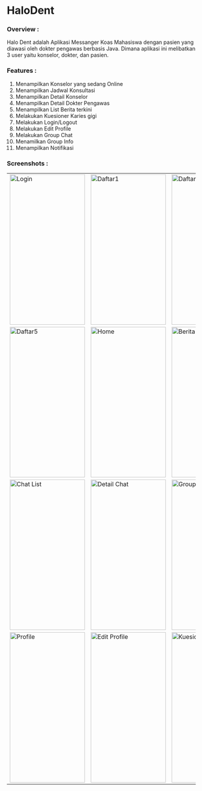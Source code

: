 # HaloDent

### Overview :
Halo Dent adalah Aplikasi Messanger Koas Mahasiswa dengan pasien yang diawasi oleh dokter pengawas berbasis Java. Dimana aplikasi ini melibatkan 3 user yaitu konselor, dokter, dan pasien.

### Features :
1. Menampilkan Konselor yang sedang Online
2. Menampilkan Jadwal Konsultasi
3. Menampilkan Detail Konselor
4. Menampilkan Detail Dokter Pengawas
5. Menampilkan List Berita terkini
6. Melakukan Kuesioner Karies gigi
7. Melakukan Login/Logout
8. Melakukan Edit Profile
9. Melakukan Group Chat 
10. Menamilkan Group Info
11. Menampilkan Notifikasi

### Screenshots :

 <table align="center">
  <tr>
    <td><img src="https://user-images.githubusercontent.com/49097275/255672955-6f034b77-f52f-4ffa-ba61-ff2b27e08a8a.jpg" alt="Login"
         style="width:200px;height:400px;" </td>
     <td><img src="https://user-images.githubusercontent.com/49097275/255673086-9d7e8b12-4548-430f-b2b9-77690722a7e5.jpg" alt="Daftar1"
         style="width:200px;height:400px;" </td>
    <td><img src="https://user-images.githubusercontent.com/49097275/255673188-9205e01d-ccea-472b-80fa-31732d24cc0c.jpg" alt="Daftar2"
         style="width:200px;height:400px;"></td>
   <td><img src="https://user-images.githubusercontent.com/49097275/255673217-92d7e621-6f6f-40c4-bc3c-96a429f9bf04.jpg" alt="Daftar3"
         style="width:200px;height:400px;"></td>
   <td><img src="https://user-images.githubusercontent.com/49097275/255673232-b754d6e2-b78e-4b30-8e60-8dad2003217f.jpg" alt="Daftar4"
         style="width:200px;height:400px;"></td>
  </tr>
  
  <tr>
    <td><img src="https://user-images.githubusercontent.com/49097275/255673253-dd6f430b-d6b6-480a-a579-badec35dfe3f.jpg" alt="Daftar5"
         style="width:200px;height:400px;" </td>
     <td><img src="https://user-images.githubusercontent.com/49097275/255673403-f28e9fbb-ea58-47fc-a14b-a96939027e5b.jpg" alt="Home"
         style="width:200px;height:400px;" </td>
    <td><img src="https://user-images.githubusercontent.com/49097275/255673326-b58dc2a7-dc4a-461b-9151-7b62b3175ee5.jpg" alt="Berita"
         style="width:200px;height:400px;"></td>
   <td><img src="https://user-images.githubusercontent.com/49097275/255673356-82052636-7058-4a42-8fec-d91a00b5891a.jpg" alt="Detail berita"
         style="width:200px;height:400px;"></td>
   <td><img src="https://user-images.githubusercontent.com/49097275/255676479-39d2da9e-ef36-4257-80e2-d0460a3381ec.png" alt="Detail konselor"
         style="width:200px;height:400px;"></td>
  </tr>

  <tr>
    <td><img src="https://user-images.githubusercontent.com/49097275/255676558-08c41203-5270-4993-bba9-6519321cd823.png" alt="Chat List"
         style="width:200px;height:400px;" </td>
     <td><img src="https://user-images.githubusercontent.com/49097275/255676593-65d82dd8-525a-40a0-a2ab-9c4cc3ef1968.png" alt="Detail Chat"
         style="width:200px;height:400px;" </td>
    <td><img src="https://user-images.githubusercontent.com/49097275/255679248-5a5de7fa-f4ac-4732-9879-5be85901d870.jpg" alt="Group Info"
         style="width:200px;height:400px;"></td>
   <td><img src="https://user-images.githubusercontent.com/49097275/255677937-dc4dc097-0609-4f61-b416-ec059cafced7.jpg" alt="List Berita"
         style="width:200px;height:400px;"></td>
   <td><img src="https://user-images.githubusercontent.com/49097275/255678024-6c3eb4f1-51d8-4075-8e77-3a2e0d361230.jpg" alt="Detail Berita"
         style="width:200px;height:400px;"></td>
  </tr>

  <tr>
    <td><img src="https://user-images.githubusercontent.com/49097275/255678138-9731736c-e458-48d8-a253-43646a2cb9b1.jpg" alt="Profile"
         style="width:200px;height:400px;" </td>
     <td><img src="https://user-images.githubusercontent.com/49097275/255678106-0c13f610-12ab-4e23-95e4-90c64a78dd17.jpg" alt="Edit Profile"
         style="width:200px;height:400px;" </td>
   <td><img src="https://user-images.githubusercontent.com/49097275/255678174-b1b9b13a-d72f-4d22-a488-c5d6fa6d7472.jpg" alt="Kuesioner"
         style="width:200px;height:400px;"></td>
   <td><img src="https://user-images.githubusercontent.com/49097275/255678547-e8656650-6ef7-4ceb-b5d5-ff3464c2342d.jpg" alt="Hasil Kuesioner"
         style="width:200px;height:400px;"></td>
  </tr>
   
   
</table><br><br>
